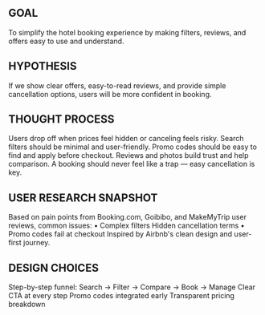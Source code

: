 GOAL
-------
To simplify the hotel booking experience by making filters, reviews, and offers easy to use and understand.

HYPOTHESIS
---------------
If we show clear offers, easy-to-read reviews, and provide simple cancellation options, users will be more confident in booking.

THOUGHT PROCESS
------------------------
 Users drop off when prices feel hidden or canceling feels risky.
Search filters should be minimal and user-friendly.
 Promo codes should be easy to find and apply before checkout.
 Reviews and photos build trust and help comparison.
A booking should never feel like a trap — easy cancellation is key.

USER RESEARCH SNAPSHOT
--------------------------------
Based on pain points from Booking.com, Goibibo, and MakeMyTrip user reviews, 
common issues:
   •  Complex filters
Hidden cancellation terms
   •  Promo codes fail at checkout
Inspired by Airbnb's clean design and user-first journey.

DESIGN CHOICES
-------------------
 Step-by-step funnel: Search → Filter → Compare → Book → Manage
Clear CTA at every step
Promo codes integrated early
Transparent pricing breakdown
